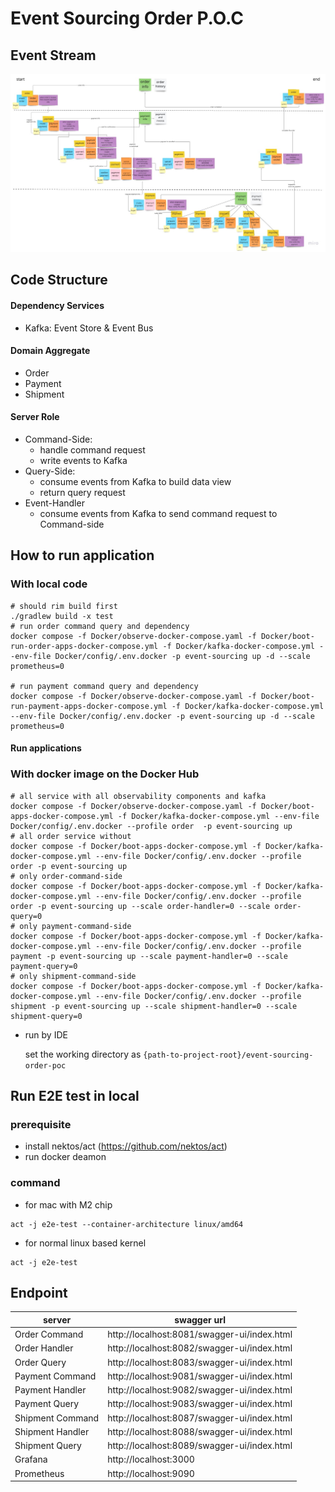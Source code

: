 # Event Sourcing Order P.O.C
## Event Stream
![event storm result](./doc-image/event_storming_result.jpg)
    
## Code Structure
#### Dependency Services
- Kafka: Event Store & Event Bus
#### Domain Aggregate
- Order
- Payment
- Shipment
#### Server Role
- Command-Side: 
  - handle command request 
  - write events to Kafka
- Query-Side: 
  - consume events from Kafka to build data view
  - return query request
- Event-Handler
  - consume events from Kafka to send command request to Command-side

## How to run application
### With local code
```shell
# should rim build first
./gradlew build -x test
# run order command query and dependency
docker compose -f Docker/observe-docker-compose.yaml -f Docker/boot-run-order-apps-docker-compose.yml -f Docker/kafka-docker-compose.yml --env-file Docker/config/.env.docker -p event-sourcing up -d --scale prometheus=0

# run payment command query and dependency
docker compose -f Docker/observe-docker-compose.yaml -f Docker/boot-run-payment-apps-docker-compose.yml -f Docker/kafka-docker-compose.yml --env-file Docker/config/.env.docker -p event-sourcing up -d --scale prometheus=0

```

#### Run applications 
### With docker image on the Docker Hub 
```shell
# all service with all observability components and kafka
docker compose -f Docker/observe-docker-compose.yaml -f Docker/boot-apps-docker-compose.yml -f Docker/kafka-docker-compose.yml --env-file Docker/config/.env.docker --profile order  -p event-sourcing up
# all order service without
docker compose -f Docker/boot-apps-docker-compose.yml -f Docker/kafka-docker-compose.yml --env-file Docker/config/.env.docker --profile order -p event-sourcing up
# only order-command-side
docker compose -f Docker/boot-apps-docker-compose.yml -f Docker/kafka-docker-compose.yml --env-file Docker/config/.env.docker --profile order -p event-sourcing up --scale order-handler=0 --scale order-query=0
# only payment-command-side
docker compose -f Docker/boot-apps-docker-compose.yml -f Docker/kafka-docker-compose.yml --env-file Docker/config/.env.docker --profile payment -p event-sourcing up --scale payment-handler=0 --scale payment-query=0
# only shipment-command-side
docker compose -f Docker/boot-apps-docker-compose.yml -f Docker/kafka-docker-compose.yml --env-file Docker/config/.env.docker --profile shipment -p event-sourcing up --scale shipment-handler=0 --scale shipment-query=0
``` 

- run by IDE 
  
  set the working directory as `{path-to-project-root}/event-sourcing-order-poc`

## Run E2E test in local

### prerequisite
- install nektos/act (https://github.com/nektos/act)
- run docker deamon
### command
- for mac with M2 chip
```
act -j e2e-test --container-architecture linux/amd64
```
- for normal linux based kernel
```
act -j e2e-test
```

## Endpoint

| server           | swagger url                                 |
|------------------|---------------------------------------------|
| Order Command    | http://localhost:8081/swagger-ui/index.html |
| Order Handler    | http://localhost:8082/swagger-ui/index.html |
| Order Query      | http://localhost:8083/swagger-ui/index.html |
| Payment Command  | http://localhost:9081/swagger-ui/index.html |
| Payment Handler  | http://localhost:9082/swagger-ui/index.html |
| Payment Query    | http://localhost:9083/swagger-ui/index.html |
| Shipment Command | http://localhost:8087/swagger-ui/index.html |
| Shipment Handler | http://localhost:8088/swagger-ui/index.html |
| Shipment Query   | http://localhost:8089/swagger-ui/index.html |
| Grafana          | http://localhost:3000                       |
| Prometheus       | http://localhost:9090                       |